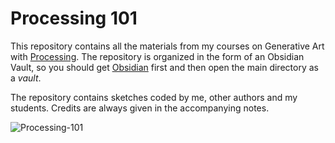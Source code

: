 # Processing 101

This repository contains all the materials from my courses on Generative Art with [Processing](https://processing.org/). The repository is organized in the form of an Obsidian Vault, so you should get [Obsidian](https://obsidian.md/) first and then open the main directory as a *vault*.

The repository contains sketches coded by me, other authors and my students. Credits are always given in the accompanying notes.

![Processing-101](https://user-images.githubusercontent.com/623043/187034558-5190a2ff-77e3-468f-9554-b0f01b74a959.jpg)
